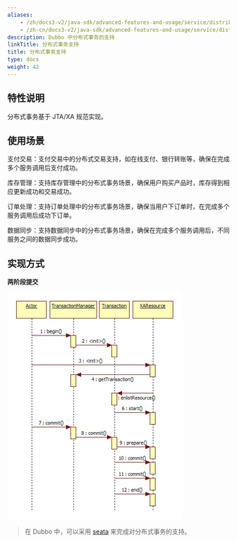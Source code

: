 ```yaml
---
aliases:
    - /zh/docs3-v2/java-sdk/advanced-features-and-usage/service/distributed-transaction/
    - /zh-cn/docs3-v2/java-sdk/advanced-features-and-usage/service/distributed-transaction/
description: Dubbo 中分布式事务的支持
linkTitle: 分布式事务支持
title: 分布式事务支持
type: docs
weight: 42
---
```






## 特性说明
分布式事务基于 JTA/XA 规范实现。

## 使用场景
支付交易：支付交易中的分布式交易支持，如在线支付、银行转账等，确保在完成多个服务调用后支付成功。

库存管理：支持库存管理中的分布式事务场景，确保用户购买产品时，库存得到相应更新成功和交易成功。

订单处理：支持订单处理中的分布式事务场景，确保当用户下订单时，在完成多个服务调用后成功下订单。

数据同步：支持数据同步中的分布式事务场景，确保在完成多个服务调用后，不同服务之间的数据同步成功。

## 实现方式
**两阶段提交**

![/user-guide/images/jta-xa.jpg](/imgs/user/jta-xa.jpg)

> 在 Dubbo 中，可以采用 [seata](/zh-cn/blog/2019/01/17/如何使用seata保证dubbo微服务间的一致性/) 来完成对分布式事务的支持。